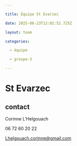 ```yaml
---

title: Équipe St Evarzec 

date: 2025-06-23T12:02:52.725Z

layout: team

categories:

  - équipe

  - groupe-3

---
```


# St Evarzec 



## contact 

Corinne L’Helgouach

06 72 60 20 22

Lhelgouach.corinne@gmail.com

